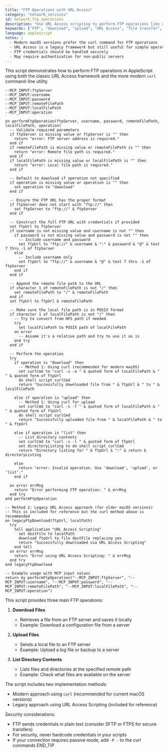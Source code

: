 ```yaml
---
title: "FTP Operations with URL Access"
category: "network_services"
id: network_ftp_operations
description: "Use URL Access scripting to perform FTP operations like downloading and uploading files."
keywords: ["FTP", "download", "upload", "URL Access", "file transfer", "network", "curl"]
language: applescript
notes: |
  - Modern macOS versions prefer the curl command for FTP operations
  - URL Access is a legacy framework but still useful for simple operations
  - FTP credentials should be handled securely
  - May require authentication for non-public servers
---
```


This script demonstrates how to perform FTP operations in AppleScript using both the classic URL Access framework and the more modern `curl` command-line utility.

```applescript
--MCP_INPUT:ftpServer
--MCP_INPUT:username
--MCP_INPUT:password
--MCP_INPUT:remoteFilePath
--MCP_INPUT:localFilePath
--MCP_INPUT:operation

on performFtpOperation(ftpServer, username, password, remoteFilePath, localFilePath, operation)
  -- Validate required parameters
  if ftpServer is missing value or ftpServer is "" then
    return "error: FTP server address is required."
  end if
  if remoteFilePath is missing value or remoteFilePath is "" then
    return "error: Remote file path is required."
  end if
  if localFilePath is missing value or localFilePath is "" then
    return "error: Local file path is required."
  end if
  
  -- Default to download if operation not specified
  if operation is missing value or operation is "" then
    set operation to "download"
  end if
  
  -- Ensure the FTP URL has the proper format
  if ftpServer does not start with "ftp://" then
    set ftpServer to "ftp://" & ftpServer
  end if
  
  -- Construct the full FTP URL with credentials if provided
  set ftpUrl to ftpServer
  if username is not missing value and username is not "" then
    if password is not missing value and password is not "" then
      -- Include username and password
      set ftpUrl to "ftp://" & username & ":" & password & "@" & text 7 thru -1 of ftpServer
    else
      -- Include username only
      set ftpUrl to "ftp://" & username & "@" & text 7 thru -1 of ftpServer
    end if
  end if
  
  -- Append the remote file path to the URL
  if character 1 of remoteFilePath is not "/" then
    set remoteFilePath to "/" & remoteFilePath
  end if
  set ftpUrl to ftpUrl & remoteFilePath
  
  -- Make sure the local file path is in POSIX format
  if character 1 of localFilePath is not "/" then
    -- Try to convert from HFS path if needed
    try
      set localFilePath to POSIX path of localFilePath
    on error
      -- Assume it's a relative path and try to use it as is
    end try
  end if
  
  -- Perform the operation
  try
    if operation is "download" then
      -- Method 1: Using curl (recommended for modern macOS)
      set curlCmd to "curl -s -o " & quoted form of localFilePath & " " & quoted form of ftpUrl
      do shell script curlCmd
      return "Successfully downloaded file from " & ftpUrl & " to " & localFilePath
      
    else if operation is "upload" then
      -- Method 1: Using curl for upload
      set curlCmd to "curl -s -T " & quoted form of localFilePath & " " & quoted form of ftpUrl
      do shell script curlCmd
      return "Successfully uploaded file from " & localFilePath & " to " & ftpUrl
      
    else if operation is "list" then
      -- List directory contents
      set curlCmd to "curl -s -l " & quoted form of ftpUrl
      set directoryListing to do shell script curlCmd
      return "Directory listing for " & ftpUrl & ":" & return & directoryListing
      
    else
      return "error: Invalid operation. Use 'download', 'upload', or 'list'."
    end if
    
  on error errMsg
    return "Error performing FTP operation: " & errMsg
  end try
end performFtpOperation

-- Method 2: Legacy URL Access approach (for older macOS versions)
-- This is included for reference but the curl method above is recommended
on legacyFtpDownload(ftpUrl, localPath)
  try
    tell application "URL Access Scripting"
      set destFile to localPath
      download ftpUrl to file destFile replacing yes
      return "Successfully downloaded via URL Access Scripting"
    end tell
  on error errMsg
    return "Error using URL Access Scripting: " & errMsg
  end try
end legacyFtpDownload

-- Example usage with MCP input values
return my performFtpOperation("--MCP_INPUT:ftpServer", "--MCP_INPUT:username", "--MCP_INPUT:password", "--MCP_INPUT:remoteFilePath", "--MCP_INPUT:localFilePath", "--MCP_INPUT:operation")
```

This script provides three main FTP operations:

1. **Download Files**
   - Retrieves a file from an FTP server and saves it locally
   - Example: Download a configuration file from a server

2. **Upload Files**
   - Sends a local file to an FTP server
   - Example: Upload a log file or backup to a server

3. **List Directory Contents**
   - Lists files and directories at the specified remote path
   - Example: Check what files are available on the server

The script includes two implementation methods:
- Modern approach using `curl` (recommended for current macOS versions)
- Legacy approach using URL Access Scripting (included for reference)

Security considerations:
- FTP sends credentials in plain text (consider SFTP or FTPS for secure transfers)
- For security, never hardcode credentials in your scripts
- If your connection requires passive mode, add `-P -` to the curl commands
END_TIP
